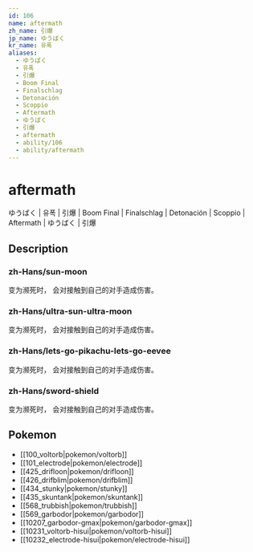 ```yaml
---
id: 106
name: aftermath
zh_name: 引爆
jp_name: ゆうばく
kr_name: 유폭
aliases:
  - ゆうばく
  - 유폭
  - 引爆
  - Boom Final
  - Finalschlag
  - Detonación
  - Scoppio
  - Aftermath
  - ゆうばく
  - 引爆
  - aftermath
  - ability/106
  - ability/aftermath
---
```

# aftermath

ゆうばく | 유폭 | 引爆 | Boom Final | Finalschlag | Detonación | Scoppio | Aftermath | ゆうばく | 引爆

## Description

### zh-Hans/sun-moon

变为濒死时，
会对接触到自己的对手造成伤害。

### zh-Hans/ultra-sun-ultra-moon

变为濒死时，
会对接触到自己的对手造成伤害。

### zh-Hans/lets-go-pikachu-lets-go-eevee

变为濒死时，
会对接触到自己的对手造成伤害。

### zh-Hans/sword-shield

变为濒死时，
会对接触到自己的对手造成伤害。

## Pokemon

- [[100_voltorb|pokemon/voltorb]]
- [[101_electrode|pokemon/electrode]]
- [[425_drifloon|pokemon/drifloon]]
- [[426_drifblim|pokemon/drifblim]]
- [[434_stunky|pokemon/stunky]]
- [[435_skuntank|pokemon/skuntank]]
- [[568_trubbish|pokemon/trubbish]]
- [[569_garbodor|pokemon/garbodor]]
- [[10207_garbodor-gmax|pokemon/garbodor-gmax]]
- [[10231_voltorb-hisui|pokemon/voltorb-hisui]]
- [[10232_electrode-hisui|pokemon/electrode-hisui]]

